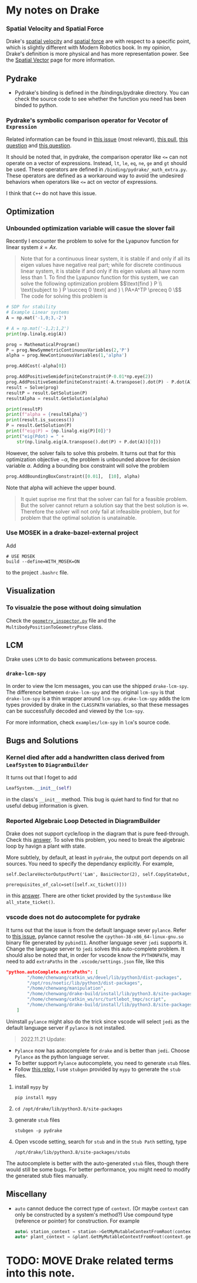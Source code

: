 # My notes on Drake

### Spatial Velocity and Spatial Force 
Drake's [spatial velocity](https://drake.mit.edu/doxygen_cxx/classdrake_1_1multibody_1_1_spatial_velocity.html) and [spatial force](https://drake.mit.edu/doxygen_cxx/classdrake_1_1multibody_1_1_spatial_force.html) are with respect to a specific point, which is slightly different with Modern Robotics book. In my opinion, Drake's definition is more physical and has more representation power. See the [Spatial Vector](https://drake.mit.edu/doxygen_cxx/group__multibody__spatial__vectors.html) page for more information.

## Pydrake
- Pydrake's binding is defined in the /bindings/pydrake directory. You can check the source code to see whether the function you need has been binded to python.

### Pydrake's symbolic comparison operator for Vecotor of `Expression` 
Related information can be found in [this issue](https://github.com/RobotLocomotion/drake/issues/8315) (most relevant), [this pull](https://github.com/RobotLocomotion/drake/pull/11171), [this question](https://stackoverflow.com/questions/64736910/using-le-or-ge-with-scalar-left-hand-side-creates-unsized-formula-array) and [this question](https://stackoverflow.com/questions/68615278/runtimeerror-you-should-not-call-bool-nonzero-on-formula).

It should be noted that, in pydrake, the comparison operator like `<=` can not operate on a vector of expressions. Instead, `lt`, `le`, `eq`, `ne`, `ge` and `gt` should be used. These operators are defined in `/binding/pydrake/_math_extra.py`. These operators are defined as a workaround way to avoid the undesired behaviors when operators like `<=` act on vector of expressions.

I think that `C++` do not have this issue. 

## Optimization
### Unbounded optimization variable will casue the slover fail
Recently I encounter the problem to solve for the Lyapunov function for linear system $\dot{x}=Ax$. 
>Note that for a continuous linear system, it is stable if and only if all its eigen values have negative real part; while for discrete continuous linear system, it is stable if and only if its eigen values all have norm less than 1.
To find the Lyapunov function for this system, we can solve the following optimization problem
$$\text{find } P \\  \text{subject to } P \succeq 0 \text{ and } \ PA+A^TP \preceq 0 \$$
The code for solving this problem is 
```python
# SDP for stability
# Example Linear systems
A = np.mat('-1,0;3,-2')

# A = np.mat('-1,2;1,2')
print(np.linalg.eig(A))

prog = MathematicalProgram()
P = prog.NewSymmetricContinuousVariables(2,'P')
alpha = prog.NewContinuousVariables(1,'alpha')

prog.AddCost(-alpha[0])

prog.AddPositiveSemidefiniteConstraint(P-0.01*np.eye(2))
prog.AddPositiveSemidefiniteConstraint(-A.transpose().dot(P) - P.dot(A) - alpha[0]*np.eye(2))
result = Solve(prog)
resultP = result.GetSolution(P)
resultAlpha = result.GetSolution(alpha)

print(resultP)
print(f"alpha = {resultAlpha}")
print(result.is_success())
P = result.GetSolution(P)
print(f"eig(P) = {np.linalg.eig(P)[0]}")
print("eig(Pdot) = " +
    str(np.linalg.eig(A.transpose().dot(P) + P.dot(A))[0]))
```
However, the solver fails to solve this probelm. It turns out that for this optimization objective $-\alpha$, the problem is unbounded above for decision variable $\alpha$. Adding a bounding box constraint will solve the problem
```python
prog.AddBoundingBoxConstraint([0.01],  [10], alpha)
```
Note that alpha will achieve the upper bound.

> It quiet suprise me first that the solver can fail for a feasible problem. But the solver cannot return a solution say that the best solution is $\infty$. Therefore the solver will not only fail at infeasible problem, but for problem that the optimal solution is unatainable.


### Use MOSEK in a drake-bazel-external project
Add 
```
# USE MOSEK
build --define=WITH_MOSEK=ON
```
to the project `.bashrc` file.

## Visualization
### To visualzie the pose without doing simulation
Check the [`geometry_inspector.py`](https://github.com/RobotLocomotion/drake/blob/e59b7fc18dbe80b827d07e4a3283a0c87eda7021/manipulation/util/geometry_inspector.py) file and the `MultibodyPositionToGeometryPose` class.


## LCM
Drake uses `LCM` to do basic communications between process.

### `drake-lcm-spy`
In order to view the lcm messages, you can use the shipped `drake-lcm-spy`. The difference between `drake-lcm-spy` and the original `lcm-spy` is that `drake-lcm-spy` is a thin wrapper around `lcm-spy`. `drake-lcm-spy` adds the lcm types provided by drake in the `CLASSPATH` variables, so that these messages can be successfully decoded and viewed by the `lcm-spy`.

For more information, check `examples/lcm-spy` in `lcm`'s source code.


## Bugs and Solutions
### Kernel died after add a handwritten class derived from `LeafSystem` to `DiagramBuilder`
It turns out that I foget to add 
```python
LeafSystem.__init__(self)
```
in the class's `__init__` method. This bug is quiet hard to find for that no useful debug information is given.

### Reported Algebraic Loop Detected in DiagramBuilder
Drake does not support cycle/loop in the diagram that is pure feed-through. Check this [answer](https://stackoverflow.com/questions/50812170/understanding-algebraic-loop-error-message). To solve this problem, you need to break the algebraic loop by havign a plant with state.

More subtlely, by default, at least in `pydrake`, the output port depends on all sources. You need to specify the dependancy explicitly. For example,
```
self.DeclareVectorOutputPort('Lam', BasicVector(2), self.CopyStateOut, 
                             prerequisites_of_calc=set([self.xc_ticket()]))
```
in this [answer](https://stackoverflow.com/questions/61600097/algebraic-loop-error-help-fixing-spurious-dependency). There are other ticket provided by the `SystemBase` like `all_state_ticket()`.

### vscode does not do autocomplete for pydrake
It turns out that the issue is from the default language sever `pylance`. Refer to [this issue](https://github.com/microsoft/pylance-release/issues/70), pylance cannot resolve the `cpython-38-x86_64-linux-gnu.so` binary file generated by `pybind11`. Another language sever `jedi` supports it. Change the language server to `jedi` solves this auto-complete problem. It should also be noted that, in order for vscode know the `PYTHONPATH`, may need to add `extraPaths` in the `.vscode/settings.json` file, like this
```json
"python.autoComplete.extraPaths": [
        "/home/chenwang/catkin_ws/devel/lib/python3/dist-packages",
        "/opt/ros/noetic/lib/python3/dist-packages",
        "/home/chenwang/manipulation",
        "/home/chenwang/drake-build/install/lib/python3.8/site-packages",
        "/home/chenwang/catkin_ws/src/turtlebot_tmpc/script",
        "/home/chenwang/drake-build/install/lib/python3.8/site-packages/pydrake"
    ]
```
Uninstall `pylance` might also do the trick since vscode will select `jedi` as the default language server if `pylance` is not installed.
> 2022.11.21 Update: 
- `Pylance` now has autocomplete for `drake` and is better than `jedi`. Choose `Pylance` as the python language server.
- To better support `Pylance` autocomplete, you need to generate `stub` files.
- Follow [this relpy](https://github.com/pybind/pybind11/issues/2350#issuecomment-668879301), I use `stubgen` provided by `mypy` to generate the `stub` files.
1. install `mypy` by
    ```
    pip install mypy
    ```
2.  ```
    cd /opt/drake/lib/python3.8/site-packages
    ```
3. generate `stub` files
    ```
    stubgen -p pydrake
    ```
4. Open vscode setting, search for `stub` and in the `Stub Path` setting, type
    ```
    /opt/drake/lib/python3.8/site-packages/stubs
    ```
The autocomplete is better with the auto-generated `stub` files, though there would still be some bugs. For better performance, you might need to modify the generated stub files manually. 
## Miscellany
- `auto` cannot deduce the correct type of `context`. (Or maybe `context` can only be constructed by a system's method?) Use compound type (reference or pointer) for construction. For example
    ```c++
    auto& station_context = station->GetMyMutableContextFromRoot(context.get());
    auto* plant_context = &plant.GetMyMutableContextFromRoot(context.get());
    ```

# TODO: MOVE Drake related terms into this note.